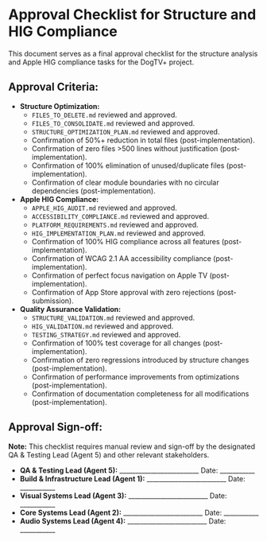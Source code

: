 # Approval Checklist for Structure and HIG Compliance

This document serves as a final approval checklist for the structure analysis and Apple HIG compliance tasks for the DogTV+ project.

## Approval Criteria:

*   **Structure Optimization:**
    *   `FILES_TO_DELETE.md` reviewed and approved.
    *   `FILES_TO_CONSOLIDATE.md` reviewed and approved.
    *   `STRUCTURE_OPTIMIZATION_PLAN.md` reviewed and approved.
    *   Confirmation of 50%+ reduction in total files (post-implementation).
    *   Confirmation of zero files >500 lines without justification (post-implementation).
    *   Confirmation of 100% elimination of unused/duplicate files (post-implementation).
    *   Confirmation of clear module boundaries with no circular dependencies (post-implementation).
*   **Apple HIG Compliance:**
    *   `APPLE_HIG_AUDIT.md` reviewed and approved.
    *   `ACCESSIBILITY_COMPLIANCE.md` reviewed and approved.
    *   `PLATFORM_REQUIREMENTS.md` reviewed and approved.
    *   `HIG_IMPLEMENTATION_PLAN.md` reviewed and approved.
    *   Confirmation of 100% HIG compliance across all features (post-implementation).
    *   Confirmation of WCAG 2.1 AA accessibility compliance (post-implementation).
    *   Confirmation of perfect focus navigation on Apple TV (post-implementation).
    *   Confirmation of App Store approval with zero rejections (post-submission).
*   **Quality Assurance Validation:**
    *   `STRUCTURE_VALIDATION.md` reviewed and approved.
    *   `HIG_VALIDATION.md` reviewed and approved.
    *   `TESTING_STRATEGY.md` reviewed and approved.
    *   Confirmation of 100% test coverage for all changes (post-implementation).
    *   Confirmation of zero regressions introduced by structure changes (post-implementation).
    *   Confirmation of performance improvements from optimizations (post-implementation).
    *   Confirmation of documentation completeness for all modifications (post-implementation).

## Approval Sign-off:

**Note:** This checklist requires manual review and sign-off by the designated QA & Testing Lead (Agent 5) and other relevant stakeholders.

*   **QA & Testing Lead (Agent 5):** _________________________ Date: ___________
*   **Build & Infrastructure Lead (Agent 1):** _________________________ Date: ___________
*   **Visual Systems Lead (Agent 3):** _________________________ Date: ___________
*   **Core Systems Lead (Agent 2):** _________________________ Date: ___________
*   **Audio Systems Lead (Agent 4):** _________________________ Date: ___________
